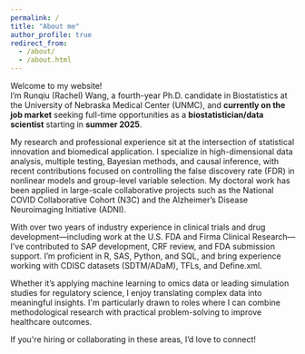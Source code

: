 ```yaml
---
permalink: /
title: "About me"
author_profile: true
redirect_from: 
  - /about/
  - /about.html
---
```


Welcome to my website!  
I’m Runqiu (Rachel) Wang, a fourth-year Ph.D. candidate in Biostatistics at the University of Nebraska Medical Center (UNMC), and **currently on the job market** seeking full-time opportunities as a **biostatistician/data scientist** starting in **summer 2025**.

My research and professional experience sit at the intersection of statistical innovation and biomedical application. I specialize in high-dimensional data analysis, multiple testing, Bayesian methods, and causal inference, with recent contributions focused on controlling the false discovery rate (FDR) in nonlinear models and group-level variable selection. My doctoral work has been applied in large-scale collaborative projects such as the National COVID Collaborative Cohort (N3C) and the Alzheimer’s Disease Neuroimaging Initiative (ADNI).

With over two years of industry experience in clinical trials and drug development—including work at the U.S. FDA and Firma Clinical Research—I’ve contributed to SAP development, CRF review, and FDA submission support. I’m proficient in R, SAS, Python, and SQL, and bring experience working with CDISC datasets (SDTM/ADaM), TFLs, and Define.xml.

Whether it’s applying machine learning to omics data or leading simulation studies for regulatory science, I enjoy translating complex data into meaningful insights. I'm particularly drawn to roles where I can combine methodological research with practical problem-solving to improve healthcare outcomes.

If you're hiring or collaborating in these areas, I’d love to connect!

